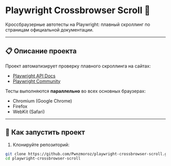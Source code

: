# Playwright Crossbrowser Scroll 🚀

Кроссбраузерные автотесты на Playwright: плавный скроллинг по страницам официальной документации.

---

## 📋 Описание проекта

Проект автоматизирует проверку плавного скроллинга на сайтах:
- [Playwright API Docs](https://playwright.dev/docs/api/class-test)
- [Playwright Community](https://playwright.dev/community)

Тесты выполняются **параллельно** во всех основных браузерах:
- Chromium (Google Chrome)
- Firefox
- WebKit (Safari)

---

## 🚀 Как запустить проект

1. Клонируйте репозиторий:

```bash
git clone https://github.com/Pwnzmoroz/playwright-crossbrowser-scroll.git
cd playwright-crossbrowser-scroll
